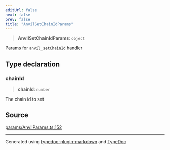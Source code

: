 ```yaml
---
editUrl: false
next: false
prev: false
title: "AnvilSetChainIdParams"
---
```


> **AnvilSetChainIdParams**: `object`

Params for `anvil_setChainId` handler

## Type declaration

### chainId

> **chainId**: `number`

The chain id to set

## Source

[params/AnvilParams.ts:152](https://github.com/evmts/tevm-monorepo/blob/main/packages/actions-types/src/params/AnvilParams.ts#L152)

***
Generated using [typedoc-plugin-markdown](https://www.npmjs.com/package/typedoc-plugin-markdown) and [TypeDoc](https://typedoc.org/)
